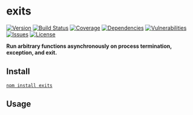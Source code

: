 # exits

[![Version](https://img.shields.io/npm/v/exits.svg)](https://www.npmjs.com/package/exits)
[![Build Status](https://travis-ci.org/rafamel/exits.svg)](https://travis-ci.org/rafamel/exits)
[![Coverage](https://img.shields.io/coveralls/rafamel/exits.svg)](https://coveralls.io/github/rafamel/exits)
[![Dependencies](https://david-dm.org/rafamel/exits/status.svg)](https://david-dm.org/rafamel/exits)
[![Vulnerabilities](https://snyk.io/test/npm/exits/badge.svg)](https://snyk.io/test/npm/exits)
[![Issues](https://img.shields.io/github/issues/rafamel/exits.svg)](https://github.com/rafamel/exits/issues)
[![License](https://img.shields.io/github/license/rafamel/exits.svg)](https://github.com/rafamel/exits/blob/master/LICENSE)

<!-- markdownlint-disable MD036 -->
**Run arbitrary functions asynchronously on process termination, exception, and exit.**
<!-- markdownlint-enable MD036 -->

## Install

[`npm install exits`](https://www.npmjs.com/package/exits)

## Usage
